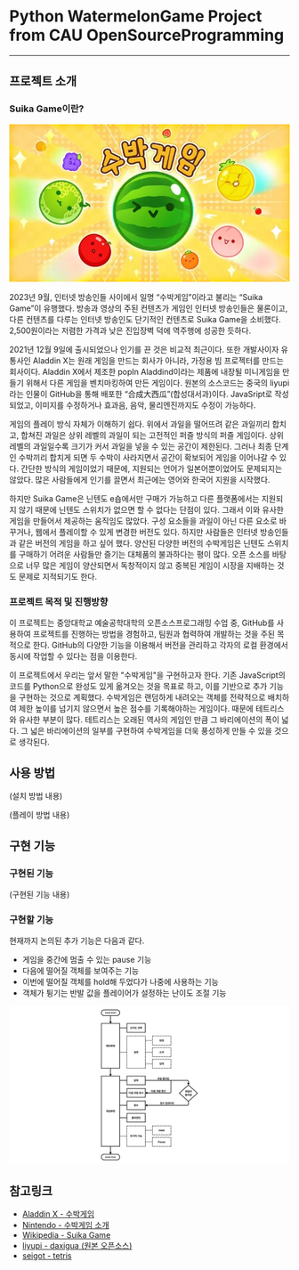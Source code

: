 # Python WatermelonGame Project from CAU OpenSourceProgramming
----
## 프로젝트 소개


### Suika Game이란?
<p align="center"><img src="./image01.png"></p>


2023년 9월, 인터넷 방송인들 사이에서 일명 “수박게임”이라고 불리는 “Suika Game”이 유행했다. 방송과 영상의 주된 컨텐츠가 게임인 인터넷 방송인들은 물론이고, 다른 컨텐츠를 다루는 인터넷 방송인도 단기적인 컨텐츠로 Suika Game을 소비했다. 2,500원이라는 저렴한 가격과 낮은 진입장벽 덕에 역주행에 성공한 듯하다.

2021년 12월 9일에 출시되었으나 인기를 끈 것은 비교적 최근이다. 또한 개발사이자 유통사인 Aladdin X는 원래 게임을 만드는 회사가 아니라, 가정용 빔 프로젝터를 만드는 회사이다. Aladdin X에서 제조한 popIn Aladdind이라는 제품에 내장될 미니게임을 만들기 위해서 다른 게임을 벤치마킹하여 만든 게임이다. 원본의 소스코드는 중국의 liyupi라는 인물이 GitHub을 통해 배포한 “合成大西瓜”(합성대서과)이다. JavaSript로 작성되었고, 이미지를 수정하거나 효과음, 음악, 물리엔진까지도 수정이 가능하다.

게임의 플레이 방식 자체가 이해하기 쉽다. 위에서 과일을 떨어뜨려 같은 과일끼리 합치고, 합쳐진 과일은 상위 레벨의 과일이 되는 고전적인 퍼즐 방식의 퍼즐 게임이다. 상위 레벨의 과일일수록 크기가 커서 과일을 넣을 수 있는 공간이 제한된다. 그러나 최종 단계인 수박끼리 합치게 되면 두 수박이 사라지면서 공간이 확보되어 게임을 이어나갈 수 있다. 간단한 방식의 게임이었기 때문에, 지원되는 언어가 일본어뿐이었어도 문제되지는 않았다. 많은 사람들에게 인기를 끌면서 최근에는 영어와 한국어 지원을 시작했다.

하지만 Suika Game은 닌텐도 e숍에서만 구매가 가능하고 다른 플랫폼에서는 지원되지 않기 때문에 닌텐도 스위치가 없으면 할 수 없다는 단점이 있다. 그래서 이와 유사한 게임을 만들어서 제공하는 움직임도 많았다. 구성 요소들을 과일이 아닌 다른 요소로 바꾸거나, 웹에서 플레이할 수 있게 변경한 버전도 있다. 하지만 사람들은 인터넷 방송인들과 같은 버전의 게임을 하고 싶어 했다. 양산된 다양한 버전의 수박게임은 닌텐도 스위치를 구매하기 어려운 사람들만 즐기는 대체품의 불과하다는 평이 많다. 오픈 소스를 바탕으로 너무 많은 게임이 양산되면서 독창적이지 않고 중복된 게임이 시장을 지배하는 것도 문제로 지적되기도 한다.
 

### 프로젝트 목적 및 진행방향
이 프로젝트는 중앙대학교 예술공학대학의 오픈소스프로그래밍 수업 중, GitHub를 사용하여 프로젝트를 진행하는 방법을 경험하고, 팀원과 협력하여 개발하는 것을 주된 목적으로 한다. GitHub의 다양한 기능을 이용해서 버전을 관리하고 각자의 로컬 환경에서 동시에 작업할 수 있다는 점을 이용한다.

이 프로젝트에서 우리는 앞서 말한 "수박게임"을 구현하고자 한다. 기존 JavaScript의 코드를 Python으로 완성도 있게 옮겨오는 것을 목표로 하고, 이를 기반으로 추가 기능을 구현하는 것으로 계획했다. 수박게임은 랜덤하게 내려오는 객체를 전략적으로 배치하여 제한 높이를 넘기지 않으면서 높은 점수를 기록해야하는 게임이다. 때문에 테트리스와 유사한 부분이 많다. 테트리스는 오래된 역사의 게임인 만큼 그 바리에이션의 폭이 넓다. 그 넓은 바리에이션의 일부를 구현하여 수박게임을 더욱 풍성하게 만들 수 있을 것으로 생각된다.  


 
## 사용 방법
 
 
(설치 방법 내용)


(플레이 방법 내용)  

  
 
## 구현 기능
 
### 구현된 기능


(구현된 기능 내용)
 
 
### 구현할 기능
 
 
현재까지 논의된 추가 기능은 다음과 같다.
- 게임을 중간에 멈출 수 있는 pause 기능
- 다음에 떨어질 객체를 보여주는 기능
- 이번에 떨어질 객체를 hold해 두었다가 나중에 사용하는 기능
- 객체가 튕기는 반발 값을 플레이어가 설정하는 난이도 조절 기능
 
<p align="center"><img src="./image02.png"></p> 
 
 
## 참고링크
- [Aladdin X - 수박게임](https://www.aladdinx.jp/pages/suika-game "Aladdin X - suika game")
- [Nintendo - 수박게임 소개](https://www.nintendo.co.kr/news/article/1LhrKTUldgxqGObCoCWoZP "Nintendo. 과일을 성장시켜 수박으로 만들자. 『수박게임』을 아시나요?.")
- [Wikipedia - Suika Game](https://en.wikipedia.org/wiki/Suika_Game "위키피디아 - 수박게임")
- [liyupi - daxigua (원본 오픈소스)](https://github.com/liyupi/daxigua "github - liyupi - daxigua")
- [seigot - tetris](https://github.com/seigot/tetris "github - seigot - tetris")
